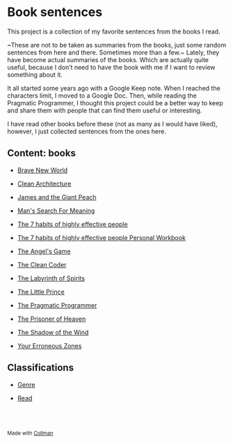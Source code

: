 # Book sentences




This project is a collection of my favorite sentences from the books I read.



~These are not to be taken as summaries from the books, just some random sentences from here and there. Sometimes more than a few.~ Lately, they have become actual summaries of the books. Which are actually quite useful, because I don’t need to have the book with me if I want to review something about it.



It all started some years ago with a Google Keep note. When I reached the characters limit, I moved to a Google Doc. Then, while reading the Pragmatic Programmer, I thought this project could be a better way to keep and share them with people that can find them useful or interesting.



I have read other books before these (not as many as I would have liked), however, I just collected sentences from the ones here.

## Content: books


 - [Brave New World](Brave%20New%20World/index.md)
    
 - [Clean Architecture](Clean%20Architecture/index.md)
    
 - [James and the Giant Peach](James%20and%20the%20Giant%20Peach/index.md)
    
 - [Man's Search For Meaning](Man's%20Search%20For%20Meaning/index.md)
    
 - [The 7 habits of highly effective people](The%207%20habits%20of%20highly%20effective%20people/index.md)
    
 - [The 7 habits of highly effective people Personal Workbook](The%207%20habits%20of%20highly%20effective%20people%20Personal%20Workbook/index.md)
    
 - [The Angel's Game](The%20Angel's%20Game/index.md)
    
 - [The Clean Coder](The%20Clean%20Coder/index.md)
    
 - [The Labyrinth of Spirits](The%20Labyrinth%20of%20Spirits/index.md)
    
 - [The Little Prince](The%20Little%20Prince/index.md)
    
 - [The Pragmatic Programmer](The%20Pragmatic%20Programmer/index.md)
    
 - [The Prisoner of Heaven](The%20Prisoner%20of%20Heaven/index.md)
    
 - [The Shadow of the Wind](The%20Shadow%20of%20the%20Wind/index.md)
    
 - [Your Erroneous Zones](Your%20Erroneous%20Zones/index.md)
    

## Classifications


 - [Genre](Genre/index.md)
    
 - [Read](Read/index.md)
    
<br/><br/><br/><sub>Made with [Collman](https://github.com/reymon359/collman)<sub>